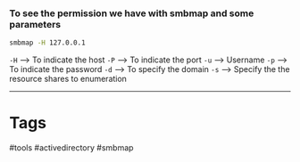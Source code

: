 ### To see the permission we have with smbmap and some parameters
````bash
smbmap -H 127.0.0.1
````
`-H` --> To indicate the host
`-P` --> To indicate the port
`-u` --> Username
`-p` --> To indicate the password
`-d` --> To specify the domain
`-s` --> Specify the the resource shares to enumeration


---

# Tags

#tools #activedirectory #smbmap
